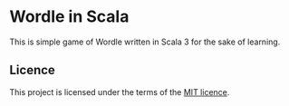 # Wordle in Scala

This is simple game of Wordle written in Scala 3 for the sake of learning.

## Licence

This project is licensed under the terms of the [MIT licence](LICENCE).